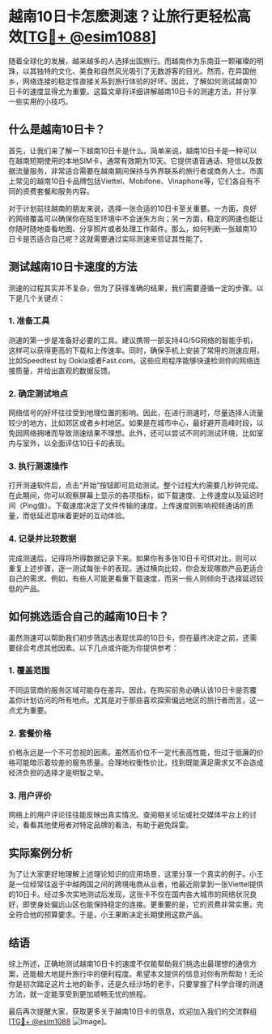 # 越南10日卡怎麽測速？让旅行更轻松高效[[TG💪+ @esim1088](https://t.me/s/esim1088)]

随着全球化的发展，越来越多的人选择出国旅行。而越南作为东南亚一颗璀璨的明珠，以其独特的文化、美食和自然风光吸引了无数游客的目光。然而，在异国他乡，网络连接的稳定性直接关系到旅行体验的好坏。因此，了解如何测试越南10日卡的速度显得尤为重要。这篇文章将详细讲解越南10日卡的测速方法，并分享一些实用的小技巧。

## 什么是越南10日卡？

首先，让我们来了解一下越南10日卡是什么。简单来说，越南10日卡是一种可以在越南短期使用的本地SIM卡，通常有效期为10天。它提供语音通话、短信以及数据流量服务，非常适合需要在越南期间保持与外界联系的旅行者或商务人士。市面上常见的越南10日卡品牌包括Viettel、Mobifone、Vinaphone等，它们各自有不同的资费套餐和服务内容。

对于计划前往越南的朋友来说，选择一张合适的10日卡至关重要。一方面，良好的网络覆盖可以确保你在陌生环境中不会迷失方向；另一方面，稳定的网速也能让你随时随地查看地图、分享照片或者处理工作邮件。那么，如何判断一张越南10日卡是否适合自己呢？这就需要通过实际测速来验证其性能了。

## 测试越南10日卡速度的方法

测速的过程其实并不复杂，但为了获得准确的结果，我们需要遵循一定的步骤。以下是几个关键点：

### 1. 准备工具
测速的第一步是准备好必要的工具。建议携带一部支持4G/5G网络的智能手机，这样可以获得更高的下载和上传速率。同时，确保手机上安装了常用的测速应用，比如Speedtest by Ookla或者Fast.com。这些应用程序能够快速检测你的网络连接质量，并给出直观的数据反馈。

### 2. 确定测试地点
网络信号的好坏往往受到地理位置的影响。因此，在进行测速时，尽量选择人流量较少的地方，比如郊区或者乡村地区。如果是在城市中心，最好避开高峰时段，以免因网络拥堵而导致测速结果不理想。此外，还可以尝试不同的测试环境，比如室内与室外，以全面评估10日卡的表现。

### 3. 执行测速操作
打开测速软件后，点击“开始”按钮即可启动测试。整个过程大约需要几秒钟完成。在此期间，你可以观察屏幕上显示的各项指标，如下载速度、上传速度以及延迟时间（Ping值）。下载速度决定了文件传输的速度，上传速度则影响视频通话的质量，而低延迟意味着更好的互动体验。

### 4. 记录并比较数据
完成测速后，记得将所得数据记录下来。如果你有多张10日卡可供对比，则可以重复上述步骤，逐一测试每张卡的表现。通过横向比较，你会发现哪款产品更适合自己的需求。例如，有些人可能更看重下载速度，而另一些人则倾向于选择延迟较低的产品。

## 如何挑选适合自己的越南10日卡？

虽然测速可以帮助我们初步筛选出表现优异的10日卡，但在最终决定之前，还需要综合考虑其他因素。以下几点或许能为你提供参考：

### 1. 覆盖范围
不同运营商的服务区域可能存在差异。因此，在购买前务必确认该10日卡是否覆盖你计划访问的所有地点。尤其是对于那些喜欢探索偏远地区的旅行者而言，这一点尤为重要。

### 2. 套餐价格
价格永远是一个不可忽视的因素。虽然高价位不一定代表高性能，但过于低廉的价格可能暗示着较差的服务质量。合理地权衡性价比，找到既能满足需求又不会造成经济负担的选择才是明智之举。

### 3. 用户评价
网络上的用户评论往往能反映出真实情况。查阅相关论坛或社交媒体平台上的讨论，看看其他使用者对特定品牌的看法，有助于避免踩雷。

## 实际案例分析

为了让大家更好地理解上述理论知识的应用场景，这里分享一个真实的例子。小王是一位经常往返于中越两国之间的跨境电商从业者，他最近刚拿到一张Viettel提供的10日卡。经过多次实地测试后发现，这张卡不仅在国内各大城市的网络状况良好，即使身处偏远山区也能保持稳定的连接。更重要的是，它的资费非常实惠，完全符合他的预算要求。于是，小王果断决定长期使用这款产品。

## 结语

综上所述，正确地测试越南10日卡的速度不仅能帮助我们挑选出最理想的通信方案，还能极大地提升旅行中的便利程度。希望本文提供的信息对你有所帮助！无论你是初次踏足这片土地的新手，还是久经沙场的老手，只要掌握了科学合理的测速方法，就一定能享受到更加顺畅无忧的旅程。

最后再次提醒大家，获取更多关于越南10日卡的信息，欢迎加入我们的交流群组[[TG💪+ @esim1088](https://t.me/s/esim1088) ![Image](https://i.postimg.cc/4NQfJmqS/Snipaste-2025-05-13-00-14-12.png)]。